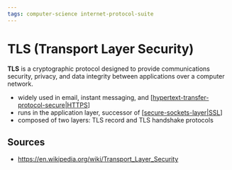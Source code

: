 ```yaml
---
tags: computer-science internet-protocol-suite
---
```


# TLS (Transport Layer Security)

**TLS** is a cryptographic protocol designed to provide communications security, privacy, and data integrity between applications over a computer network.

- widely used in email, instant messaging, and [[hypertext-transfer-protocol-secure|HTTPS]]
- runs in the application layer, successor of [[secure-sockets-layer|SSL]]
- composed of two layers: TLS record and TLS handshake protocols

## Sources

- <https://en.wikipedia.org/wiki/Transport_Layer_Security>

[//begin]: # "Autogenerated link references for markdown compatibility"
[hypertext-transfer-protocol-secure|HTTPS]: hypertext-transfer-protocol-secure "HTTPS (Hypertext Transfer Protocol Secure)"
[secure-sockets-layer|SSL]: secure-sockets-layer "SSL (Secure Sockets Layer)"
[//end]: # "Autogenerated link references"
